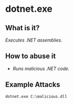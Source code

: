 # dotnet.exe
## What is it?
*Executes .NET assemblies.*

## How to abuse it
- *Runs malicious .NET code.*

## Example Attacks
```
dotnet.exe C:\malicious.dll
```
